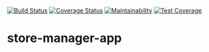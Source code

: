 [![Build Status](https://travis-ci.com/oleesir/store-manager-app.svg?branch=develop)](https://travis-ci.com/oleesir/store-manager-app) [![Coverage Status](https://coveralls.io/repos/github/oleesir/store-manager-app/badge.svg?branch=ch-api-test-163842855)](https://coveralls.io/github/oleesir/store-manager-app?branch=ch-api-test-163842855) [![Maintainability](https://api.codeclimate.com/v1/badges/da4623f2ebfb5fe0bf96/maintainability)](https://codeclimate.com/github/oleesir/store-manager-app/maintainability) [![Test Coverage](https://api.codeclimate.com/v1/badges/da4623f2ebfb5fe0bf96/test_coverage)](https://codeclimate.com/github/oleesir/store-manager-app/test_coverage)

# store-manager-app